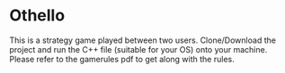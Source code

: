 # Othello
This is a strategy game played between two users.
Clone/Download the project and run the C++ file (suitable for your OS) onto your machine.
Please refer to the gamerules pdf to get along with the rules.
